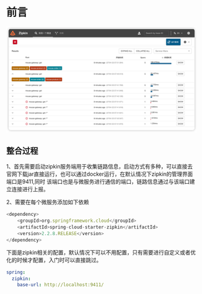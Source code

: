 # 前言
 ![img.png](img.png)
 
## 整合过程

1、首先需要启动zipkin服务端用于收集链路信息，启动方式有多种，可以直接去官网下载jar直接运行，也可以通过docker运行，在默认情况下zipkin的管理界面端口是9411,同时
该端口也是与微服务进行通信的端口，链路信息通过与该端口建立连接进行上报。

2、需要在每个微服务添加如下依赖
```js
<dependency>
    <groupId>org.springframework.cloud</groupId>
    <artifactId>spring-cloud-starter-zipkin</artifactId>
    <version>2.2.8.RELEASE</version>
</dependency>
```
下面是zipkin相关的配置，默认情况下可以不用配置，只有需要进行自定义或者优化的时候才配置，入门时可以直接跳过。
```yml
spring:
  zipkin:
    base-url: http://localhost:9411/
```

